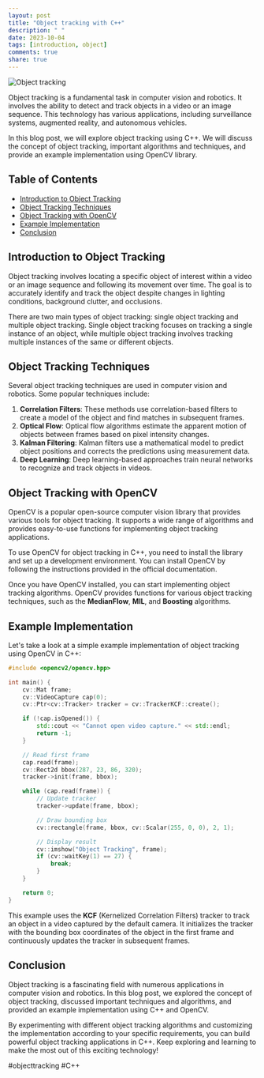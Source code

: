 ```yaml
---
layout: post
title: "Object tracking with C++"
description: " "
date: 2023-10-04
tags: [introduction, object]
comments: true
share: true
---
```


![Object tracking](https://example.com/object-tracking.jpg)

Object tracking is a fundamental task in computer vision and robotics. It involves the ability to detect and track objects in a video or an image sequence. This technology has various applications, including surveillance systems, augmented reality, and autonomous vehicles.

In this blog post, we will explore object tracking using C++. We will discuss the concept of object tracking, important algorithms and techniques, and provide an example implementation using OpenCV library.

## Table of Contents
- [Introduction to Object Tracking](#introduction-to-object-tracking)
- [Object Tracking Techniques](#object-tracking-techniques)
- [Object Tracking with OpenCV](#object-tracking-with-opencv)
- [Example Implementation](#example-implementation)
- [Conclusion](#conclusion)

## Introduction to Object Tracking

Object tracking involves locating a specific object of interest within a video or an image sequence and following its movement over time. The goal is to accurately identify and track the object despite changes in lighting conditions, background clutter, and occlusions.

There are two main types of object tracking: single object tracking and multiple object tracking. Single object tracking focuses on tracking a single instance of an object, while multiple object tracking involves tracking multiple instances of the same or different objects.

## Object Tracking Techniques

Several object tracking techniques are used in computer vision and robotics. Some popular techniques include:

1. **Correlation Filters**: These methods use correlation-based filters to create a model of the object and find matches in subsequent frames.
2. **Optical Flow**: Optical flow algorithms estimate the apparent motion of objects between frames based on pixel intensity changes.
3. **Kalman Filtering**: Kalman filters use a mathematical model to predict object positions and corrects the predictions using measurement data.
4. **Deep Learning**: Deep learning-based approaches train neural networks to recognize and track objects in videos.

## Object Tracking with OpenCV

OpenCV is a popular open-source computer vision library that provides various tools for object tracking. It supports a wide range of algorithms and provides easy-to-use functions for implementing object tracking applications.

To use OpenCV for object tracking in C++, you need to install the library and set up a development environment. You can install OpenCV by following the instructions provided in the official documentation.

Once you have OpenCV installed, you can start implementing object tracking algorithms. OpenCV provides functions for various object tracking techniques, such as the **MedianFlow**, **MIL**, and **Boosting** algorithms.

## Example Implementation

Let's take a look at a simple example implementation of object tracking using OpenCV in C++:

```cpp
#include <opencv2/opencv.hpp>

int main() {
    cv::Mat frame;
    cv::VideoCapture cap(0);
    cv::Ptr<cv::Tracker> tracker = cv::TrackerKCF::create();

    if (!cap.isOpened()) {
        std::cout << "Cannot open video capture." << std::endl;
        return -1;
    }

    // Read first frame
    cap.read(frame);
    cv::Rect2d bbox(287, 23, 86, 320);
    tracker->init(frame, bbox);

    while (cap.read(frame)) {
        // Update tracker
        tracker->update(frame, bbox);

        // Draw bounding box
        cv::rectangle(frame, bbox, cv::Scalar(255, 0, 0), 2, 1);

        // Display result
        cv::imshow("Object Tracking", frame);
        if (cv::waitKey(1) == 27) {
            break;
        }
    }

    return 0;
}
```

This example uses the **KCF** (Kernelized Correlation Filters) tracker to track an object in a video captured by the default camera. It initializes the tracker with the bounding box coordinates of the object in the first frame and continuously updates the tracker in subsequent frames.

## Conclusion

Object tracking is a fascinating field with numerous applications in computer vision and robotics. In this blog post, we explored the concept of object tracking, discussed important techniques and algorithms, and provided an example implementation using C++ and OpenCV.

By experimenting with different object tracking algorithms and customizing the implementation according to your specific requirements, you can build powerful object tracking applications in C++. Keep exploring and learning to make the most out of this exciting technology!

#objecttracking #C++